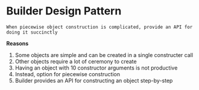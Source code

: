 # Builder Design Pattern
`When piecewise object construction is complicated, provide an API for doing it succinctly`

**Reasons**
1. Some objects are simple and can be created in a single constructer call
2. Other objects require a lot of ceremony to create
3. Having an object with 10 constructor arguments is not productive
4. Instead, option for piecewise construction
5. Builder provides an API for constructing an object step-by-step
